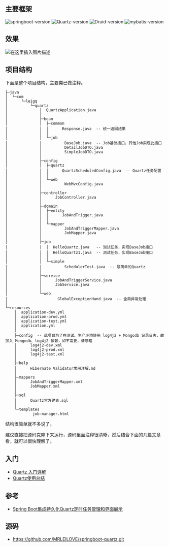 ## 主要框架

![springboot-version](https://img.shields.io/badge/SpringBoot-2.0.4.RELEASE-orange)
![Quartz-version](https://img.shields.io/badge/Quartz-2.3.0-blue)
![Druid-version](https://img.shields.io/badge/Druid-1.0.29-green)
![mybatis-version](https://img.shields.io/badge/mybatis-1.3.1-lightgrey?link=http://left&link=http://right)

## 效果

![在这里插入图片描述](https://img-blog.csdnimg.cn/20190731095608529.gif)

## 项目结构

下面是整个项目结构，主要类已做注释。

```
├─java
│  └─com
│      └─leigq
│          └─quartz
│              │  QuartzApplication.java
│              │
│              ├─bean
│              │  ├─common
│              │  │      Response.java  -- 统一返回结果
│              │  │
│              │  └─job
│              │          BaseJob.java  -- Job基础接口，其他Job实现此接口
│              │          DetailJobDTO.java
│              │          SimpleJobDTO.java
│              │
│              ├─config
│              │  ├─quartz
│              │  │      QuartzScheduledConfig.java  -- Quartz任务配置
│              │  │
│              │  └─web
│              │          WebMvcConfig.java
│              │
│              ├─controller
│              │      JobController.java
│              │
│              ├─domain
│              │  ├─entity
│              │  │      JobAndTrigger.java
│              │  │
│              │  └─mapper
│              │          JobAndTriggerMapper.java
│              │          JobMapper.java
│              │
│              ├─job
│              │  │  HelloQuartz.java   -- 测试任务，实现BaseJob接口
│              │  │  HelloQuartz1.java  -- 测试任务，实现BaseJob接口 
│              │  │
│              │  └─simple
│              │          SchedulerTest.java  -- 最简单的Quartz
│              │
│              ├─service
│              │      JobAndTriggerService.java
│              │      JobService.java
│              │
│              └─web
│                      GlobalExceptionHand.java  -- 全局异常处理
│
└─resources
    │  application-dev.yml
    │  application-prod.yml
    │  application-test.yml
    │  application.yml
    │
    ├─config  -- 此项目为了在测试、生产环境使用 log4j2 + Mongodb 记录日志，故加入 Mongodb、log4j2 依赖，如不需要，请忽略
    │      log4j2-dev.xml
    │      log4j2-prod.xml
    │      log4j2-test.xml
    │
    ├─help
    │      Hibernate Validator常用注解.md
    │
    ├─mappers
    │      JobAndTriggerMapper.xml
    │      JobMapper.xml
    │
    ├─sql
    │      Quartz官方建表.sql
    │
    └─templates
            job-manager.html
```

结构很简单就不多说了。

建议直接把源码克隆下来运行，源码里面注释很清晰，然后结合下面的几篇文章看，就可以很快理解了。

## 入门

- [Quartz 入门详解](http://www.importnew.com/22890.html)
- [Quartz使用总结](https://www.cnblogs.com/drift-ice/p/3817269.html)

## 参考

- [Spring Boot集成持久化Quartz定时任务管理和界面展示](https://www.cnblogs.com/dekevin/p/8716596.html)

## 源码

 - https://github.com/MRLEILOVE/springboot-quartz.git
